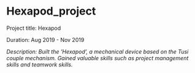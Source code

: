 # Hexapod_project

Project title: Hexapod

Duration: Aug 2019 - Nov 2019

_Description: Built the ’Hexapod’, a mechanical device based on the Tusi couple mechanism. Gained valuable skills such as
project management skills and teamwork skills._


